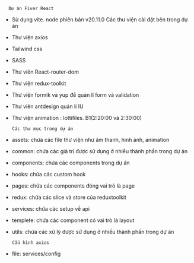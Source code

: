       Dự án Fiver React

- Sử dụng vite. node phiên bản v20.11.0
  Các thư viện cài đặt bên trong dự án
- Thư viện axios
- Tailwind css
- SASS
- Thư viên React-router-dom
- Thư viện redux-toolkit
- Thư viện formik và yup để quản lí form và validation
- Thư viên antdesign quản lí IU
- Thư viện animation : lottifiles. B1(2:20:00 và 2:30:00)

      Các thư mục trong dự án

- assets: chứa các file thư viện như âm thanh, hình ảnh, animation
- common: chứa các giá trị được sử dụng ở nhiều thành phần trong dự án
- components: chứa các components trong dự án
- hooks: chứa các custom hook
- pages: chứa các components đóng vai trò là page
- redux: chứa các slice và store của reduxtoolkit
- services: chứa các setup về api
- templete: chứa các component có vai trò là layout
- utils: chứa các xử lý được sử dụng ở nhiều thành phần trong dự án

      Cấu hình axios

- file: services/config
